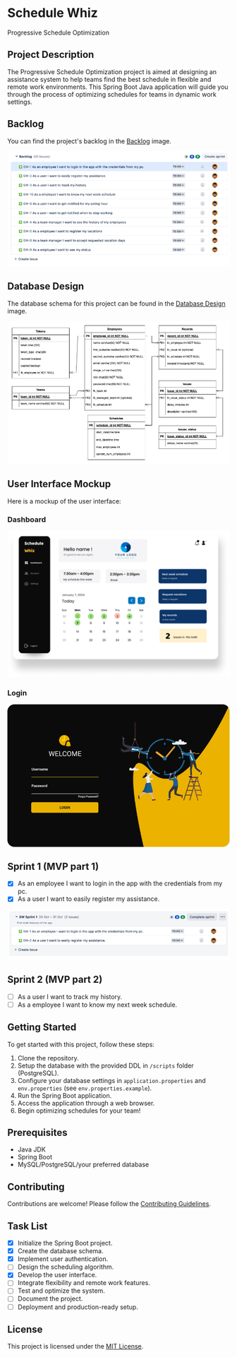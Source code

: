 # Schedule Whiz

Progressive Schedule Optimization

## Project Description

The Progressive Schedule Optimization project is aimed at designing an assistance system to help teams find the best schedule in flexible and remote work environments. This Spring Boot Java application will guide you through the process of optimizing schedules for teams in dynamic work settings.

## Backlog

You can find the project's backlog in the [Backlog](./images/backlog.png) image.

![Backlog](./images/backlog.png)

## Database Design

The database schema for this project can be found in the [Database Design](./images/database-design.png) image.

![Database Design](./images/schedule-whiz-db.png)

## User Interface Mockup

Here is a mockup of the user interface:

### Dashboard

![User Interface Mockup](./images/dashboard.png)

### Login

![Login](./images/login.png)

## Sprint 1 (MVP part 1)

- [x] As an employee I want to login in the app with the credentials from my pc.
- [x] As a user I want to easily register my assistance.

![Spring 1](./images/sprint-1.png)

## Sprint 2 (MVP part 2)

- [ ] As a user I want to track my history.
- [ ] As a employee I want to know my next week schedule.

## Getting Started

To get started with this project, follow these steps:

1. Clone the repository.
2. Setup the database with the provided DDL in `/scripts` folder (PostgreSQL).
3. Configure your database settings in `application.properties` and `env.properties` (see `env.properties.example`).
4. Run the Spring Boot application.
5. Access the application through a web browser.
6. Begin optimizing schedules for your team!

## Prerequisites

- Java JDK
- Spring Boot
- MySQL/PostgreSQL/your preferred database

## Contributing

Contributions are welcome! Please follow the [Contributing Guidelines](CONTRIBUTING.md).

## Task List

- [x] Initialize the Spring Boot project.
- [x] Create the database schema.
- [x] Implement user authentication.
- [ ] Design the scheduling algorithm.
- [x] Develop the user interface.
- [ ] Integrate flexibility and remote work features.
- [ ] Test and optimize the system.
- [ ] Document the project.
- [ ] Deployment and production-ready setup.

## License

This project is licensed under the [MIT License](LICENSE).
